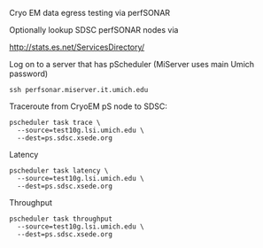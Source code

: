 Cryo EM data egress testing via perfSONAR


Optionally lookup SDSC perfSONAR nodes via

http://stats.es.net/ServicesDirectory/

Log on to a server that has pScheduler (MiServer uses main Umich password)

```
ssh perfsonar.miserver.it.umich.edu
```


Traceroute from CryoEM pS node to SDSC:

```
pscheduler task trace \
  --source=test10g.lsi.umich.edu \
  --dest=ps.sdsc.xsede.org
```

Latency

```
pscheduler task latency \
  --source=test10g.lsi.umich.edu \
  --dest=ps.sdsc.xsede.org
```

Throughput

```
pscheduler task throughput
  --source=test10g.lsi.umich.edu \
  --dest=ps.sdsc.xsede.org
```

